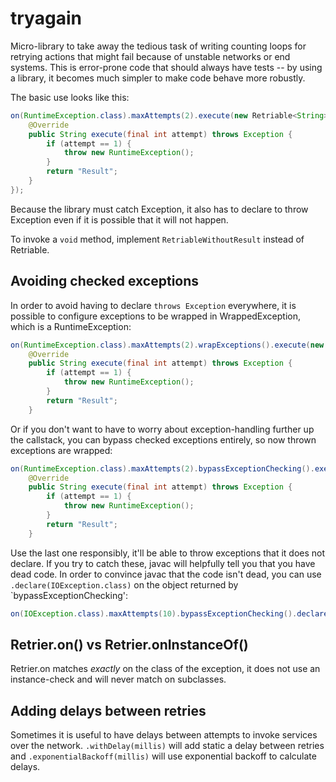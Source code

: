 tryagain
=======

Micro-library to take away the tedious task of writing counting loops
for retrying actions that might fail because of unstable networks or end
systems. This is error-prone code that should always have tests -- by
using a library, it becomes much simpler to make code behave more
robustly.

The basic use looks like this:
```java
on(RuntimeException.class).maxAttempts(2).execute(new Retriable<String>() {
    @Override
    public String execute(final int attempt) throws Exception {
        if (attempt == 1) {
            throw new RuntimeException();
        }
        return "Result";
    }
});
```

Because the library must catch Exception, it also has to declare to
throw Exception even if it is possible that it will not happen.

To invoke a `void` method, implement `RetriableWithoutResult` instead of
Retriable.

Avoiding checked exceptions
-----

In order to avoid having to declare `throws Exception` everywhere, it is
possible to configure exceptions to be wrapped in WrappedException,
which is a RuntimeException:

```java
on(RuntimeException.class).maxAttempts(2).wrapExceptions().execute(new Retriable<String>() {
    @Override
    public String execute(final int attempt) throws Exception {
        if (attempt == 1) {
            throw new RuntimeException();
        }
        return "Result";
    }
```

Or if you don't want to have to worry about exception-handling further
up the callstack, you can bypass checked exceptions entirely, so now
thrown exceptions are wrapped:
```java
on(RuntimeException.class).maxAttempts(2).bypassExceptionChecking().execute(new Retriable<String>() {
    @Override
    public String execute(final int attempt) throws Exception {
        if (attempt == 1) {
            throw new RuntimeException();
        }
        return "Result";
    }
```

Use the last one responsibly, it'll be able to throw exceptions that it
does not declare. If you try to catch these, javac will helpfully tell
you that you have dead code. In order to convince javac that the code
isn't dead, you can use `.declare(IOException.class)` on the object
returned by `bypassExceptionChecking':

```java
on(IOException.class).maxAttempts(10).bypassExceptionChecking().declare(IOException.class).execute(operation);
```

Retrier.on() vs Retrier.onInstanceOf()
----

Retrier.on matches *exactly* on the class of the exception, it does not
use an instance-check and will never match on subclasses.

Adding delays between retries
----

Sometimes it is useful to have delays between attempts to invoke
services over the network. `.withDelay(millis)` will add static a delay between
retries and `.exponentialBackoff(millis)` will use exponential backoff
to calculate delays.
